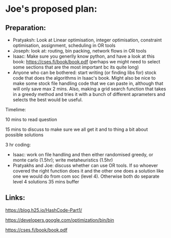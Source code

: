 # Joe's proposed plan:

## Preparation:
 - Pratyaksh: Look at Linear optimisation, integer optimisation, constraint optimisation, assignment, scheduling in OR tools
 - Joseph: look at: routing, bin packing, network flows in OR tools
 - Isaac: Make sure you generlly know python, and have a look at this book: https://cses.fi/book/book.pdf (perhaps we might need to select some sections that are the most important bc its quite long)
 - Anyone who can be bothered: start writing (or finding libs for) stock code that does the algorithms in Isaac's book. Might also be nice to make some stock file handling code that we can paste in, although that will only save max 2 mins. Also, making a grid search function that takes in a greedy method and tries it with a bunch of different aprameters and selects the best would be useful.
 
Timelime:

10 mins to read question

15 mins to discuss to make sure we all get it and to thing a bit about possible solutions

3 hr coding:
 - Isaac: work on file handling and then either randomised greedy, or monte carlo (1.5hr); write metaheuristics (1.5hr)
 - Pratyakhs and Joe: discuss whether can use OR tools. If so whoever covered the right function does it and the other one does a solution like one we would do from com soc (level 4). Otherwise both do separate level 4 solutions
35 mins buffer

## Links:
https://blog.h25.io/HashCode-Part1/

https://developers.google.com/optimization/bin/bin

https://cses.fi/book/book.pdf
